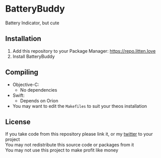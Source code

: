 # BatteryBuddy
Battery Indicator, but cute

## Installation
1. Add this repository to your Package Manager: https://repo.litten.love
2. Install BatteryBuddy

## Compiling
  - Objective-C:
    - No dependencies
  - Swift:
    - Depends on Orion
  - You may want to edit the `Makefiles` to suit your theos installation

## License
If you take code from this repository please link it, or my [twitter](https://twitter.com/schneelittchen) to your project  
You may not redistribute this source code or packages from it  
You may not use this project to make profit like money

